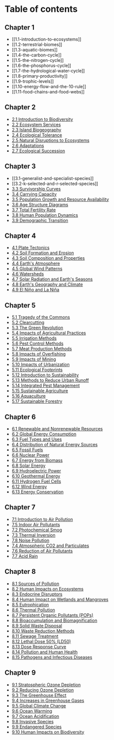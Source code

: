 # Table of contents

## Chapter 1

- [[1.1-introduction-to-ecosystems]] 
- [[1.2-terrestrial-biomes]] 
- [[1.3-aquatic-biomes]] 
- [[1.4-the-carbon-cycle]] 
- [[1.5-the-nitrogen-cycle]] 
- [[1.6-the-phosphorus-cycle]] 
- [[1.7-the-hydrological-water-cycle]] 
- [[1.8-primary-productivity]] 
- [[1.9-trophic-levels]] 
- [[1.10-energy-flow-and-the-10-rule]] 
- [[1.11-food-chains-and-food-webs]] 

## Chapter 2

- [2\.1 Introduction to Biodiversity](chapter-2/2.1-introduction-to-biodiversity.md)
- [2\.2 Ecosystem Services](chapter-2/2.2-ecosystem-services.md)
- [2\.3 Island Biogeography](chapter-2/2.3-island-biogeography.md)
- [2\.4 Ecological Tolerance](chapter-2/2.4-ecological-tolerance.md)
- [2\.5 Natural Disruptions to Ecosystems](chapter-2/2.5-natural-disruptions-to-ecosystems.md)
- [2\.6 Adaptations](chapter-2/2.6-adaptations.md)
- [2\.7 Ecological Succession](chapter-2/2.7-ecological-succession.md)

## Chapter 3

- [[3.1-generalist-and-specialist-species]] 
- [[3.2-k-selected-and-r-selected-species]]
- [3\.3 Survivorship Curves](chapter-3/3.3-survivorship-curves.md)
- [3\.4 Carrying Capacity](chapter-3/3.4-carrying-capacity.md)
- [3\.5 Population Growth and Resource Availability](chapter-3/3.5-population-growth-and-resource-availability.md)
- [3\.6 Age Structure Diagrams](chapter-3/3.6-age-structure-diagrams.md)
- [3\.7 Total Fertility Rate](chapter-3/3.7-total-fertility-rate.md)
- [3\.8 Human Population Dynamics](chapter-3/3.8-human-population-dynamics.md)
- [3\.9 Demographic Transition](chapter-3/3.9-demographic-transition.md)

## Chapter 4

- [4\.1 Plate Tectonics](chapter-4/4.1-plate-tectonics.md)
- [4\.2 Soil Formation and Erosion](chapter-4/4.2-soil-formation-and-erosion.md)
- [4\.3 Soil Composition and Properties](chapter-4/4.3-soil-composition-and-properties.md)
- [4\.4 Earth's Atmosphere](chapter-4/4.4-earths-atmosphere.md)
- [4\.5 Global Wind Patterns](chapter-4/4.5-global-wind-patterns.md)
- [4\.6 Watersheds](chapter-4/4.6-watersheds.md)
- [4\.7 Solar Radiation and Earth's Seasons](chapter-4/4.7-solar-radiation-and-earths-seasons.md)
- [4\.8 Earth's Geography and Climate](chapter-4/4.8-earths-geography-and-climate.md)
- [4\.9 El Niño and La Niña](chapter-4/4.9-el-nino-and-la-nina.md)

## Chapter 5

- [5\.1 Tragedy of the Commons](chapter-5/5.1-tragedy-of-the-commons.md)
- [5\.2 Clearcutting](chapter-5/5.2-clearcutting.md)
- [5\.3 The Green Revolution](chapter-5/5.3-the-green-revolution.md)
- [5\.4 Impacts of Agricultural Practices](chapter-5/5.4-impacts-of-agricultural-practices.md)
- [5\.5 Irrigation Methods](chapter-5/5.5-irrigation-methods.md)
- [5\.6 Pest Control Methods](chapter-5/5.6-pest-control-methods.md)
- [5\.7 Meat Production Methods](chapter-5/5.7-meat-production-methods.md)
- [5\.8 Impacts of Overfishing](chapter-5/5.8-impacts-of-overfishing.md)
- [5\.9 Impacts of Mining](chapter-5/5.9-impacts-of-mining.md)
- [5\.10 Impacts of Urbanization](chapter-5/5.10-impacts-of-urbanization.md)
- [5\.11 Ecological Footprints](chapter-5/5.11-ecological-footprints.md)
- [5\.12 Introduction to Sustainability](chapter-5/5.12-introduction-to-sustainability.md)
- [5\.13 Methods to Reduce Urban Runoff](chapter-5/5.13-methods-to-reduce-urban-runoff.md)
- [5\.14 Integrated Pest Management](chapter-5/5.14-integrated-pest-management.md)
- [5\.15 Sustainable Agriculture](chapter-5/5.15-sustainable-agriculture.md)
- [5\.16 Aquaculture](chapter-5/5.16-aquaculture.md)
- [5\.17 Sustainable Forestry](chapter-5/5.17-sustainable-forestry.md)

## Chapter 6

- [6\.1 Renewable and Nonrenewable Resources](chapter-6/6.1-renewable-and-nonrenewable-resources.md)
- [6\.2 Global Energy Consumption](chapter-6/6.2-global-energy-consumption.md)
- [6\.3 Fuel Types and Uses](chapter-6/6.3-fuel-types-and-uses.md)
- [6\.4 Distribution of Natural Energy Sources](chapter-6/6.4-distribution-of-natural-energy-sources.md)
- [6\.5 Fossil Fuels](chapter-6/6.5-fossil-fuels.md)
- [6\.6 Nuclear Power](chapter-6/6.6-nuclear-power.md)
- [6\.7 Energy from Biomass](chapter-6/6.7-energy-from-biomass.md)
- [6\.8 Solar Energy](chapter-6/6.8-solar-energy.md)
- [6\.9 Hydroelectric Power](chapter-6/6.9-hydroelectric-power.md)
- [6\.10 Geothermal Energy](chapter-6/6.10-geothermal-energy.md)
- [6\.11 Hydrogen Fuel Cells](chapter-6/6.11-hydrogen-fuel-cells.md)
- [6\.12 Wind Energy](chapter-6/6.12-wind-energy.md)
- [6\.13 Energy Conservation](chapter-6/6.13-energy-conservation.md)

## Chapter 7

- [7\.1 Introduction to Air Pollution](chapter-7/7.1-introduction-to-air-pollution.md)
- [7\.5 Indoor Air Pollutants](chapter-7/7.5-indoor-air-pollutants.md)
- [7\.2 Photochemical Smog](chapter-7/7.2-photochemical-smog.md)
- [7\.3 Thermal Inversion](chapter-7/7.3-thermal-inversion.md)
- [7\.8 Noise Pollution](chapter-7/7.8-noise-pollution.md)
- [7\.4 Atmospheric CO2 and Particulates](chapter-7/7.4-atmospheric-co2-and-particulates.md)
- [7\.6 Reduction of Air Pollutants](chapter-7/7.6-reduction-of-air-pollutants.md)
- [7\.7 Acid Rain](chapter-7/7.7-acid-rain.md)

## Chapter 8

- [8\.1 Sources of Pollution](chapter-8/8.1-sources-of-pollution.md)
- [8\.2 Human Impacts on Ecosystems](chapter-8/8.2-human-impacts-on-ecosystems.md)
- [8\.3 Endocrine Disruptors](chapter-8/8.3-endocrine-disruptors.md)
- [8\.4 Human Impact on Wetlands and Mangroves](chapter-8/8.4-human-impact-on-wetlands-and-mangroves.md)
- [8\.5 Eutrophication](chapter-8/8.5-eutrophication.md)
- [8\.6 Thermal Pollution](chapter-8/8.6-thermal-pollution.md)
- [8\.7 Persistent Organic Pollutants (POPs)](chapter-8/8.7-persistent-organic-pollutants-pops.md)
- [8\.8 Bioaccumulation and Biomagnification](chapter-8/8.8-bioaccumulation-and-biomagnification.md)
- [8\.9 Solid Waste Disposal](chapter-8/8.9-solid-waste-disposal.md)
- [8\.10 Waste Reduction Methods](chapter-8/8.10-waste-reduction-methods.md)
- [8\.11 Sewage Treatment](chapter-8/8.11-sewage-treatment.md)
- [8\.12 Lethal Dose 50% (LD50)](chapter-8/8.12-lethal-dose-50-ld50.md)
- [8\.13 Dose Response Curve](chapter-8/8.13-dose-response-curve.md)
- [8\.14 Pollution and Human Health](chapter-8/8.14-pollution-and-human-health.md)
- [8\.15 Pathogens and Infectious Diseases](chapter-8/8.15-pathogens-and-infectious-diseases.md)

## Chapter 9

- [9\.1 Stratospheric Ozone Depletion](chapter-9/9.1-stratospheric-ozone-depletion.md)
- [9\.2 Reducing Ozone Depletion](chapter-9/9.2-reducing-ozone-depletion.md)
- [9\.3 The Greenhouse Effect](chapter-9/9.3-the-greenhouse-effect.md)
- [9\.4 Increases in Greenhouse Gases](chapter-9/9.4-increases-in-greenhouse-gases.md)
- [9\.5 Global Climate Change](chapter-9/9.5-global-climate-change.md)
- [9\.6 Ocean Warming](chapter-9/9.6-ocean-warming.md)
- [9\.7 Ocean Acidification](chapter-9/9.7-ocean-acidification.md)
- [9\.8 Invasive Species](chapter-9/9.8-invasive-species.md)
- [9\.9 Endangered Species](chapter-9/9.9-endangered-species.md)
- [9\.10 Human Impacts on Biodiversity](chapter-9/9.10-human-impacts-on-biodiversity.md)

